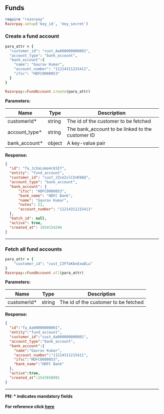 ## Funds

```rb
require "razorpay"
Razorpay.setup('key_id', 'key_secret')
```

### Create a fund account
```rb
para_attr = {
  "customer_id": "cust_Aa000000000001",
  "account_type": "bank_account",
  "bank_account":{
    "name": "Gaurav Kumar",
    "account_number": "11214311215411",
    "ifsc": "HDFC0000053"
  }
}

Razorpay::FundAccount.create(para_attr)
```

**Parameters:**

| Name          | Type        | Description                                 |
|---------------|-------------|---------------------------------------------|
| customerId*   | string      | The id of the customer to be fetched  |
| account_type* | string      | The bank_account to be linked to the customer ID  |
| bank_account* | object      | A key-value pair  |

**Response:**
```json
{
  "id": "fa_JcXaLomo4ck5IY",
  "entity": "fund_account",
  "customer_id": "cust_JZse2vlC5nK9AQ",
  "account_type": "bank_account",
  "bank_account": {
      "ifsc": "HDFC0000053",
      "bank_name": "HDFC Bank",
      "name": "Gaurav Kumar",
      "notes": [],
      "account_number": "11214311215411"
  },
  "batch_id": null,
  "active": true,
  "created_at": 1654154246
}
```
-------------------------------------------------------------------------------------------------------

### Fetch all fund accounts

```rb
para_attr = {
    "customer_id": "cust_I3FToKbnExwDLu"
}
Razorpay::FundAccount.all(para_attr)
```

**Parameters:**

| Name          | Type        | Description                                 |
|---------------|-------------|---------------------------------------------|
| customerId*   | string      | The id of the customer to be fetched  |

**Response:**
```json
{
  "id":"fa_Aa00000000001",
  "entity":"fund_account",
  "customer_id":"cust_Aa000000000001",
  "account_type":"bank_account",
  "bank_account":{
    "name":"Gaurav Kumar",
    "account_number":"11214311215411",
    "ifsc":"HDFC0000053",
    "bank_name":"HDFC Bank"
  },
  "active":true,
  "created_at":1543650891
}
```
-------------------------------------------------------------------------------------------------------

**PN: * indicates mandatory fields**
<br>
<br>
**For reference click [here](https://razorpay.com/docs/payments/customers/customer-fund-account-api/)**